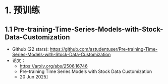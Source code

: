 # 1. 预训练
## 1.1 Pre-training-Time-Series-Models-with-Stock-Data-Customization

- Github (22 stars): https://github.com/astudentuser/Pre-training-Time-Series-Models-with-Stock-Data-Customization
- 论文：
  - https://arxiv.org/abs/2506.16746
  - Pre-training Time Series Models with Stock Data Customization
  - 20 Jun 2025]